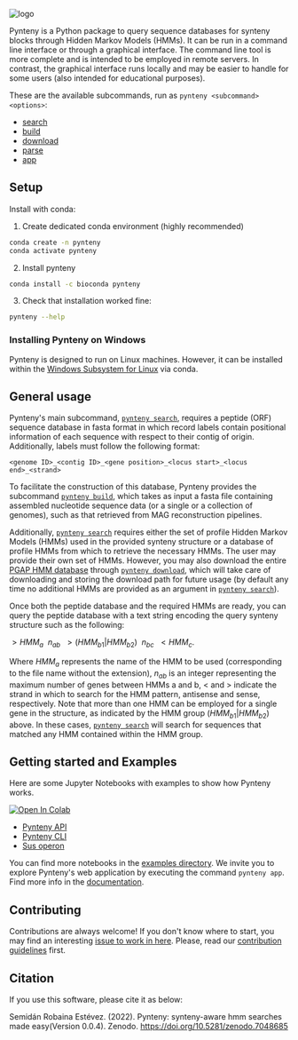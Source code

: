 ![logo](https://user-images.githubusercontent.com/21340147/191948930-3ee11b4e-4b13-4365-b14a-2b709c76a49f.png)

Pynteny is a Python package to query sequence databases for synteny blocks through Hidden Markov Models (HMMs). It can be run in a command line interface or through a graphical interface. The command line tool is more complete and is intended to be employed in remote servers. In contrast, the graphical interface runs locally and may be easier to handle for some users (also intended for educational purposes).

These are the available subcommands, run as ```pynteny <subcommand> <options>```:

- [search](subcommands/search.md)
- [build](subcommands/build.md)
- [download](subcommands/download.md)
- [parse](subcommands/parse.md)
- [app](subcommands/app.md)

## Setup

Install with conda:

1. Create dedicated conda environment (highly recommended)

```bash
conda create -n pynteny
conda activate pynteny
```
2. Install pynteny

```bash
conda install -c bioconda pynteny
```

3. Check that installation worked fine:

```bash
pynteny --help
```
### Installing Pynteny on Windows

Pynteny is designed to run on Linux machines. However, it can be installed within the [Windows Subsystem for Linux](https://learn.microsoft.com/en-us/windows/wsl/install) via conda.

## General usage

Pynteny's main subcommand, [`pynteny search`](subcommands/search.md), requires a peptide (ORF) sequence database in fasta format in which record labels contain positional information of each sequence with respect to their contig of origin. Additionally, labels must follow the following format:

```
<genome ID>_<contig ID>_<gene position>_<locus start>_<locus end>_<strand>
```

To facilitate the construction of this database, Pynteny provides the subcommand [`pynteny build`](subcommands/build.md), which takes as input a fasta file containing assembled nucleotide sequence data (or a single or a collection of genomes), such as that retrieved from MAG reconstruction pipelines.

Additionally, [`pynteny search`](subcommands/search.md) requires either the set of profile Hidden Markov Models (HMMs) used in the provided synteny structure or a database of profile HMMs from which to retrieve the necessary HMMs. The user may provide their own set of HMMs. However, you may also download the entire [PGAP HMM database](https://academic.oup.com/nar/article/49/D1/D1020/6018440) through [`pynteny download`](subcommands/download.md), which will take care of downloading and storing the download path for future usage (by default any time no additional HMMs are provided as an argument in [`pynteny search`](subcommands/search.md)).

Once both the peptide database and the required HMMs are ready, you can query the peptide database with a text string encoding the query synteny structure such as the following:

$>HMM_a \:\: n_{ab} \:\: > (HMM_{b1} | HMM_{b2}) \:\: n_{bc} \:\: < HMM_c.$

Where $HMM_a$ represents the name of the HMM to be used (corresponding to the file name without the extension), $n_{ab}$ is an integer representing the maximum number of genes between HMMs a and b, < and > indicate the strand in which to search for the HMM pattern, antisense and sense, respectively. Note that more than one HMM can be employed for a single gene in the structure, as indicated by the HMM group $(HMM_{b1} | HMM_{b2})$ above. In these cases, [`pynteny search`](subcommands/search.md) will search for sequences that matched any HMM contained within the HMM group.

## Getting started and Examples

Here are some Jupyter Notebooks with examples to show how Pynteny works.

<a href="https://colab.research.google.com/github/Robaina/Pynteny/blob/main/docs/examples/example_api_colab.ipynb" target="_blank"><img src="https://colab.research.google.com/assets/colab-badge.svg" alt="Open In Colab"/></a>
* [Pynteny API](https://robaina.github.io/Pynteny/examples/example_api/)
* [Pynteny CLI](https://robaina.github.io/Pynteny/examples/example_cli/)
* [Sus operon](https://robaina.github.io/Pynteny/examples/example_sus/)

You can find more notebooks in the [examples directory](docs/examples/). We invite you to explore Pynteny's web application by executing the command `pynteny app`. Find more info in the [documentation](https://robaina.github.io/Pynteny/).

## Contributing

Contributions are always welcome! If you don't know where to start, you may find an interesting [issue to work in here](https://github.com/Robaina/Pynteny/issues). Please, read our [contribution guidelines](https://github.com/Robaina/Pynteny/blob/main/CONTRIBUTING.md) first.

## Citation

If you use this software, please cite it as below:

Semidán Robaina Estévez. (2022). Pynteny: synteny-aware hmm searches made easy(Version 0.0.4). Zenodo. https://doi.org/10.5281/zenodo.7048685